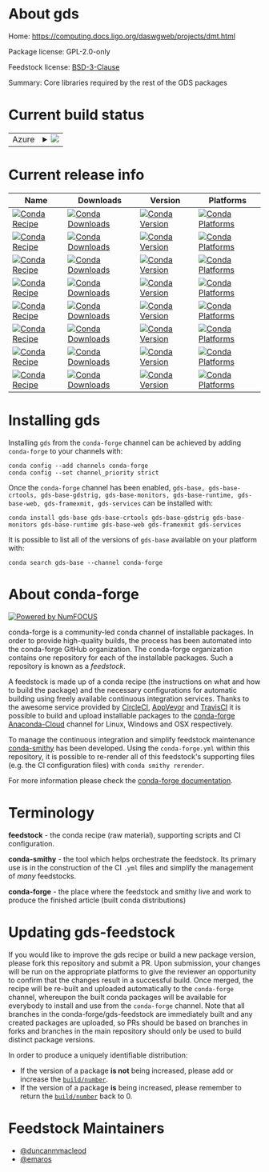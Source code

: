 About gds
=========

Home: https://computing.docs.ligo.org/daswgweb/projects/dmt.html

Package license: GPL-2.0-only

Feedstock license: [BSD-3-Clause](https://github.com/conda-forge/gds-feedstock/blob/master/LICENSE.txt)

Summary: Core libraries required by the rest of the GDS packages

Current build status
====================


<table>
    
  <tr>
    <td>Azure</td>
    <td>
      <details>
        <summary>
          <a href="https://dev.azure.com/conda-forge/feedstock-builds/_build/latest?definitionId=12872&branchName=master">
            <img src="https://dev.azure.com/conda-forge/feedstock-builds/_apis/build/status/gds-feedstock?branchName=master">
          </a>
        </summary>
        <table>
          <thead><tr><th>Variant</th><th>Status</th></tr></thead>
          <tbody><tr>
              <td>linux_64</td>
              <td>
                <a href="https://dev.azure.com/conda-forge/feedstock-builds/_build/latest?definitionId=12872&branchName=master">
                  <img src="https://dev.azure.com/conda-forge/feedstock-builds/_apis/build/status/gds-feedstock?branchName=master&jobName=linux&configuration=linux_64_" alt="variant">
                </a>
              </td>
            </tr><tr>
              <td>osx_64</td>
              <td>
                <a href="https://dev.azure.com/conda-forge/feedstock-builds/_build/latest?definitionId=12872&branchName=master">
                  <img src="https://dev.azure.com/conda-forge/feedstock-builds/_apis/build/status/gds-feedstock?branchName=master&jobName=osx&configuration=osx_64_" alt="variant">
                </a>
              </td>
            </tr><tr>
              <td>osx_arm64</td>
              <td>
                <a href="https://dev.azure.com/conda-forge/feedstock-builds/_build/latest?definitionId=12872&branchName=master">
                  <img src="https://dev.azure.com/conda-forge/feedstock-builds/_apis/build/status/gds-feedstock?branchName=master&jobName=osx&configuration=osx_arm64_" alt="variant">
                </a>
              </td>
            </tr>
          </tbody>
        </table>
      </details>
    </td>
  </tr>
</table>

Current release info
====================

| Name | Downloads | Version | Platforms |
| --- | --- | --- | --- |
| [![Conda Recipe](https://img.shields.io/badge/recipe-gds--base-green.svg)](https://anaconda.org/conda-forge/gds-base) | [![Conda Downloads](https://img.shields.io/conda/dn/conda-forge/gds-base.svg)](https://anaconda.org/conda-forge/gds-base) | [![Conda Version](https://img.shields.io/conda/vn/conda-forge/gds-base.svg)](https://anaconda.org/conda-forge/gds-base) | [![Conda Platforms](https://img.shields.io/conda/pn/conda-forge/gds-base.svg)](https://anaconda.org/conda-forge/gds-base) |
| [![Conda Recipe](https://img.shields.io/badge/recipe-gds--base--crtools-green.svg)](https://anaconda.org/conda-forge/gds-base-crtools) | [![Conda Downloads](https://img.shields.io/conda/dn/conda-forge/gds-base-crtools.svg)](https://anaconda.org/conda-forge/gds-base-crtools) | [![Conda Version](https://img.shields.io/conda/vn/conda-forge/gds-base-crtools.svg)](https://anaconda.org/conda-forge/gds-base-crtools) | [![Conda Platforms](https://img.shields.io/conda/pn/conda-forge/gds-base-crtools.svg)](https://anaconda.org/conda-forge/gds-base-crtools) |
| [![Conda Recipe](https://img.shields.io/badge/recipe-gds--base--gdstrig-green.svg)](https://anaconda.org/conda-forge/gds-base-gdstrig) | [![Conda Downloads](https://img.shields.io/conda/dn/conda-forge/gds-base-gdstrig.svg)](https://anaconda.org/conda-forge/gds-base-gdstrig) | [![Conda Version](https://img.shields.io/conda/vn/conda-forge/gds-base-gdstrig.svg)](https://anaconda.org/conda-forge/gds-base-gdstrig) | [![Conda Platforms](https://img.shields.io/conda/pn/conda-forge/gds-base-gdstrig.svg)](https://anaconda.org/conda-forge/gds-base-gdstrig) |
| [![Conda Recipe](https://img.shields.io/badge/recipe-gds--base--monitors-green.svg)](https://anaconda.org/conda-forge/gds-base-monitors) | [![Conda Downloads](https://img.shields.io/conda/dn/conda-forge/gds-base-monitors.svg)](https://anaconda.org/conda-forge/gds-base-monitors) | [![Conda Version](https://img.shields.io/conda/vn/conda-forge/gds-base-monitors.svg)](https://anaconda.org/conda-forge/gds-base-monitors) | [![Conda Platforms](https://img.shields.io/conda/pn/conda-forge/gds-base-monitors.svg)](https://anaconda.org/conda-forge/gds-base-monitors) |
| [![Conda Recipe](https://img.shields.io/badge/recipe-gds--base--runtime-green.svg)](https://anaconda.org/conda-forge/gds-base-runtime) | [![Conda Downloads](https://img.shields.io/conda/dn/conda-forge/gds-base-runtime.svg)](https://anaconda.org/conda-forge/gds-base-runtime) | [![Conda Version](https://img.shields.io/conda/vn/conda-forge/gds-base-runtime.svg)](https://anaconda.org/conda-forge/gds-base-runtime) | [![Conda Platforms](https://img.shields.io/conda/pn/conda-forge/gds-base-runtime.svg)](https://anaconda.org/conda-forge/gds-base-runtime) |
| [![Conda Recipe](https://img.shields.io/badge/recipe-gds--base--web-green.svg)](https://anaconda.org/conda-forge/gds-base-web) | [![Conda Downloads](https://img.shields.io/conda/dn/conda-forge/gds-base-web.svg)](https://anaconda.org/conda-forge/gds-base-web) | [![Conda Version](https://img.shields.io/conda/vn/conda-forge/gds-base-web.svg)](https://anaconda.org/conda-forge/gds-base-web) | [![Conda Platforms](https://img.shields.io/conda/pn/conda-forge/gds-base-web.svg)](https://anaconda.org/conda-forge/gds-base-web) |
| [![Conda Recipe](https://img.shields.io/badge/recipe-gds--framexmit-green.svg)](https://anaconda.org/conda-forge/gds-framexmit) | [![Conda Downloads](https://img.shields.io/conda/dn/conda-forge/gds-framexmit.svg)](https://anaconda.org/conda-forge/gds-framexmit) | [![Conda Version](https://img.shields.io/conda/vn/conda-forge/gds-framexmit.svg)](https://anaconda.org/conda-forge/gds-framexmit) | [![Conda Platforms](https://img.shields.io/conda/pn/conda-forge/gds-framexmit.svg)](https://anaconda.org/conda-forge/gds-framexmit) |
| [![Conda Recipe](https://img.shields.io/badge/recipe-gds--services-green.svg)](https://anaconda.org/conda-forge/gds-services) | [![Conda Downloads](https://img.shields.io/conda/dn/conda-forge/gds-services.svg)](https://anaconda.org/conda-forge/gds-services) | [![Conda Version](https://img.shields.io/conda/vn/conda-forge/gds-services.svg)](https://anaconda.org/conda-forge/gds-services) | [![Conda Platforms](https://img.shields.io/conda/pn/conda-forge/gds-services.svg)](https://anaconda.org/conda-forge/gds-services) |

Installing gds
==============

Installing `gds` from the `conda-forge` channel can be achieved by adding `conda-forge` to your channels with:

```
conda config --add channels conda-forge
conda config --set channel_priority strict
```

Once the `conda-forge` channel has been enabled, `gds-base, gds-base-crtools, gds-base-gdstrig, gds-base-monitors, gds-base-runtime, gds-base-web, gds-framexmit, gds-services` can be installed with:

```
conda install gds-base gds-base-crtools gds-base-gdstrig gds-base-monitors gds-base-runtime gds-base-web gds-framexmit gds-services
```

It is possible to list all of the versions of `gds-base` available on your platform with:

```
conda search gds-base --channel conda-forge
```


About conda-forge
=================

[![Powered by NumFOCUS](https://img.shields.io/badge/powered%20by-NumFOCUS-orange.svg?style=flat&colorA=E1523D&colorB=007D8A)](http://numfocus.org)

conda-forge is a community-led conda channel of installable packages.
In order to provide high-quality builds, the process has been automated into the
conda-forge GitHub organization. The conda-forge organization contains one repository
for each of the installable packages. Such a repository is known as a *feedstock*.

A feedstock is made up of a conda recipe (the instructions on what and how to build
the package) and the necessary configurations for automatic building using freely
available continuous integration services. Thanks to the awesome service provided by
[CircleCI](https://circleci.com/), [AppVeyor](https://www.appveyor.com/)
and [TravisCI](https://travis-ci.com/) it is possible to build and upload installable
packages to the [conda-forge](https://anaconda.org/conda-forge)
[Anaconda-Cloud](https://anaconda.org/) channel for Linux, Windows and OSX respectively.

To manage the continuous integration and simplify feedstock maintenance
[conda-smithy](https://github.com/conda-forge/conda-smithy) has been developed.
Using the ``conda-forge.yml`` within this repository, it is possible to re-render all of
this feedstock's supporting files (e.g. the CI configuration files) with ``conda smithy rerender``.

For more information please check the [conda-forge documentation](https://conda-forge.org/docs/).

Terminology
===========

**feedstock** - the conda recipe (raw material), supporting scripts and CI configuration.

**conda-smithy** - the tool which helps orchestrate the feedstock.
                   Its primary use is in the construction of the CI ``.yml`` files
                   and simplify the management of *many* feedstocks.

**conda-forge** - the place where the feedstock and smithy live and work to
                  produce the finished article (built conda distributions)


Updating gds-feedstock
======================

If you would like to improve the gds recipe or build a new
package version, please fork this repository and submit a PR. Upon submission,
your changes will be run on the appropriate platforms to give the reviewer an
opportunity to confirm that the changes result in a successful build. Once
merged, the recipe will be re-built and uploaded automatically to the
`conda-forge` channel, whereupon the built conda packages will be available for
everybody to install and use from the `conda-forge` channel.
Note that all branches in the conda-forge/gds-feedstock are
immediately built and any created packages are uploaded, so PRs should be based
on branches in forks and branches in the main repository should only be used to
build distinct package versions.

In order to produce a uniquely identifiable distribution:
 * If the version of a package **is not** being increased, please add or increase
   the [``build/number``](https://docs.conda.io/projects/conda-build/en/latest/resources/define-metadata.html#build-number-and-string).
 * If the version of a package **is** being increased, please remember to return
   the [``build/number``](https://docs.conda.io/projects/conda-build/en/latest/resources/define-metadata.html#build-number-and-string)
   back to 0.

Feedstock Maintainers
=====================

* [@duncanmmacleod](https://github.com/duncanmmacleod/)
* [@emaros](https://github.com/emaros/)

